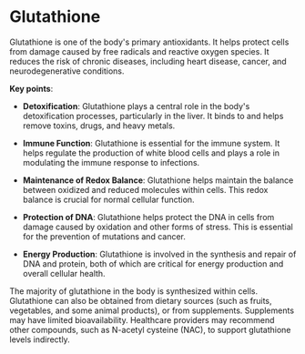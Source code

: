 [//]: # (source: ?)
[//]: # (tags: antioxidants)

# Glutathione

Glutathione is one of the body's primary antioxidants. It helps protect cells from damage caused by free radicals and reactive oxygen species. It reduces the risk of chronic diseases, including heart disease, cancer, and neurodegenerative conditions.

**Key points**:

* **Detoxification**: Glutathione plays a central role in the body's detoxification processes, particularly in the liver. It binds to and helps remove toxins, drugs, and heavy metals.

* **Immune Function**: Glutathione is essential for the immune system. It helps regulate the production of white blood cells and plays a role in modulating the immune response to infections.

* **Maintenance of Redox Balance**: Glutathione helps maintain the balance between oxidized and reduced molecules within cells. This redox balance is crucial for normal cellular function.

* **Protection of DNA**: Glutathione helps protect the DNA in cells from damage caused by oxidation and other forms of stress. This is essential for the prevention of mutations and cancer.

* **Energy Production**: Glutathione is involved in the synthesis and repair of DNA and protein, both of which are critical for energy production and overall cellular health.

The majority of glutathione in the body is synthesized within cells. Glutathione can also be obtained from dietary sources (such as fruits, vegetables, and some animal products), or from supplements. Supplements may have limited bioavailability. Healthcare providers may recommend other compounds, such as N-acetyl cysteine (NAC), to support glutathione levels indirectly.

